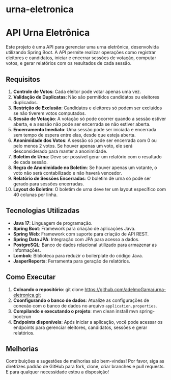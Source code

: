 # urna-eletronica
# API Urna Eletrônica

Este projeto é uma API para gerenciar uma urna eletrônica, desenvolvida utilizando Spring Boot. A API permite realizar operações como registrar eleitores e candidatos, iniciar e encerrar sessões de votação, computar votos, e gerar relatórios com os resultados de cada sessão.

## Requisitos

1. **Controle de Votos**: Cada eleitor pode votar apenas uma vez.
2. **Validação de Duplicatas**: Não são permitidos candidatos ou eleitores duplicados.
3. **Restrição de Exclusão**: Candidatos e eleitores só podem ser excluídos se não tiverem votos computados.
4. **Sessão de Votação**: A votação só pode ocorrer quando a sessão estiver aberta, e a sessão não pode ser encerrada se não estiver aberta.
5. **Encerramento Imediato**: Uma sessão pode ser iniciada e encerrada sem tempo de espera entre elas, desde que esteja aberta.
6. **Anonimidade dos Votos**: A sessão só pode ser encerrada com 0 ou pelo menos 2 votos. Se houver apenas um voto, ele será desconsiderado para manter a anonimidade.
7. **Boletim de Urna**: Deve ser possível gerar um relatório com o resultado de cada sessão.
8. **Regra de Anonimidade no Boletim**: Se houver apenas um votante, o voto não será contabilizado e não haverá vencedor.
9. **Relatório de Sessões Encerradas**: O boletim de urna só pode ser gerado para sessões encerradas.
10. **Layout do Boletim**: O boletim de urna deve ter um layout específico com 40 colunas por linha.

## Tecnologias Utilizadas

- **Java 17**: Linguagem de programação.
- **Spring Boot**: Framework para criação de aplicações Java.
- **Spring Web**: Framework com suporte para criação de API REST.
- **Spring Data JPA**: Integração com JPA para acesso a dados.
- **PostgreSQL**: Banco de dados relacional utilizado para armazenar as informações.
- **Lombok**: Biblioteca para reduzir o boilerplate do código Java.
- **JasperReports**: Ferramenta para geração de relatórios.

## Como Executar

1. **Colnando o repositório**:
    git clone https://github.com/adelmoGama/urna-eletronica.git
2. **Coonfigurando o banco de dados**: Atualize as configurações de conexão com o banco de dados no arquivo `application.properties`.
3. **Compilando e executando o projeto**:
    mvn clean install
    mvn spring-boot:run
4. **Endpoints disponíveis**: Após iniciar a aplicação, você pode acessar os endpoints para gerenciar eleitores, candidatos, sessões e gerar relatórios.

## Melhorias

Contribuições e sugestões de melhorias são bem-vindas! Por favor, siga as diretrizes padrão de GitHub para fork, clone, criar branches e pull requests. E para qualquer necessidade estou a disposição!
